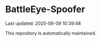 # BattleEye-Spoofer

Last updated: 2025-06-09 10:39:48

This repository is automatically maintained.
